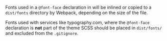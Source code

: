 Fonts used in a `@font-face` declaration in will be inlined or copied to
a `dist/fonts` directory by Webpack, depending on the size of the file.

Fonts used with services like typography.com, where the `@font-face` declaration
is **not** part of the theme SCSS should be placed in `dist/fonts/` and excluded
from the `.gitignore`.
